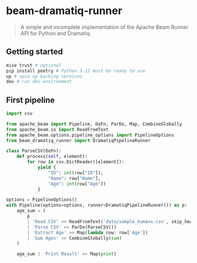 # beam-dramatiq-runner

> A simple and incomplete implementation of the Apache Beam Runner API for Python and Dramatiq.

## Getting started

```bash
mise trust # optional
pip install poetry # Python 3.12 must be ready to use
up # spin up backing services
dev # run dev environment
```

## First pipeline

```python
import csv

from apache_beam import Pipeline, DoFn, ParDo, Map, CombineGlobally
from apache_beam.io import ReadFromText
from apache_beam.options.pipeline_options import PipelineOptions
from beam_dramatiq_runner import DramatiqPipelineRunner

class ParseCSV(DoFn):
    def process(self, element):
        for row in csv.DictReader([element]):
            yield {
                "ID": int(row["ID"]),
                "Name": row["Name"],
                "Age": int(row["Age"])
            }

options = PipelineOptions()
with Pipeline(options=options, runner=DramatiqPipelineRunner()) as p:
    age_sum = (
        p
        | 'Read CSV' >> ReadFromText('data/sample_humans.csv', skip_header_lines=1)
        | 'Parse CSV' >> ParDo(ParseCSV())
        | 'Extract Age' >> Map(lambda row: row['Age'])
        | 'Sum Ages' >> CombineGlobally(sum)
    )

    age_sum | 'Print Result' >> Map(print)
```
